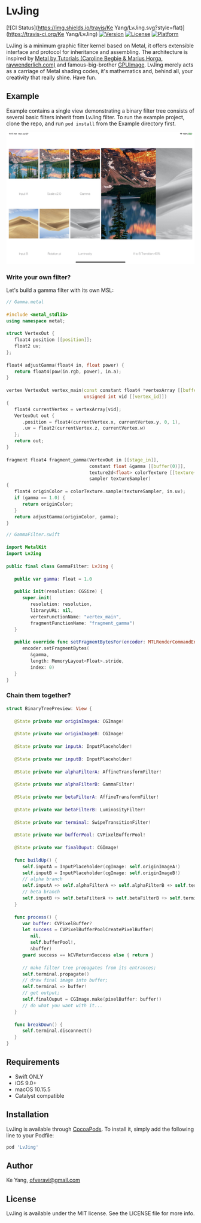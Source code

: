 # LvJing

[![CI Status](https://img.shields.io/travis/Ke Yang/LvJing.svg?style=flat)](https://travis-ci.org/Ke Yang/LvJing)
[![Version](https://img.shields.io/cocoapods/v/LvJing.svg?style=flat)](https://cocoapods.org/pods/LvJing)
[![License](https://img.shields.io/cocoapods/l/LvJing.svg?style=flat)](https://cocoapods.org/pods/LvJing)
[![Platform](https://img.shields.io/cocoapods/p/LvJing.svg?style=flat)](https://cocoapods.org/pods/LvJing)

LvJing is a minimum graphic filter kernel based on Metal, it offers extensible interface and protocol for inheritance and assembling. The architecture is inspired by [Metal by Tutorials (Caroline Begbie & Marius Horga, raywenderlich.com)](https://store.raywenderlich.com/products/metal-by-tutorials) and famous-big-brother [GPUImage](https://github.com/BradLarson/GPUImage). LvJing merely acts as a carriage of Metal shading codes, it's mathematics and, behind all, your creativity that really shine.
Have fun.

## Example

Example contains a single view demonstrating a binary filter tree consists of several basic filters inherit from LvJing filter. To run the example project, clone the repo, and run `pod install` from the Example directory first.

<img src="screenshot.jpeg" alt="screenshot" width="600"/>

### Write your own filter?

Let's build a gamma filter with its own MSL:

```C++
// Gamma.metal

#include <metal_stdlib>
using namespace metal;

struct VertexOut {
   float4 position [[position]];
   float2 uv;
};

float4 adjustGamma(float4 in, float power) {
   return float4(pow(in.rgb, power), in.a);
}

vertex VertexOut vertex_main(const constant float4 *vertexArray [[buffer(0)]],
                             unsigned int vid [[vertex_id]])
{
   float4 currentVertex = vertexArray[vid];
   VertexOut out {
      .position = float4(currentVertex.x, currentVertex.y, 0, 1),
      .uv = float2(currentVertex.z, currentVertex.w)
   };
   return out;
}

fragment float4 fragment_gamma(VertexOut in [[stage_in]],
                               constant float &gamma [[buffer(0)]],
                               texture2d<float> colorTexture [[texture(0)]],
                               sampler textureSampler)
{
   float4 originColor = colorTexture.sample(textureSampler, in.uv);
   if (gamma == 1.0) {
      return originColor;
   }
   return adjustGamma(originColor, gamma);
}
```

```Swift
// GammaFilter.swift

import MetalKit
import LvJing

public final class GammaFilter: LvJing {
   
   public var gamma: Float = 1.0
   
   public init(resolution: CGSize) {
      super.init(
         resolution: resolution,
         libraryURL: nil,
         vertexFunctionName: "vertex_main",
         fragmentFunctionName: "fragment_gamma")
   }
   
   public override func setFragmentBytesFor(encoder: MTLRenderCommandEncoder) {
      encoder.setFragmentBytes(
         &gamma,
         length: MemoryLayout<Float>.stride,
         index: 0)
   }
}
```

### Chain them together?

```Swift
struct BinaryTreePreview: View {
   
   @State private var originImageA: CGImage!
   
   @State private var originImageB: CGImage!
   
   @State private var inputA: InputPlaceholder!
   
   @State private var inputB: InputPlaceholder!
   
   @State private var alphaFilterA: AffineTransformFilter!
   
   @State private var alphaFilterB: GammaFilter!
   
   @State private var betaFilterA: AffineTransformFilter!
   
   @State private var betaFilterB: LuminosityFilter!
   
   @State private var terminal: SwipeTransitionFilter!

   @State private var bufferPool: CVPixelBufferPool!
   
   @State private var finalOuput: CGImage!

   func buildUp() {
      self.inputA = InputPlaceholder(cgImage: self.originImageA!)
      self.inputB = InputPlaceholder(cgImage: self.originImageB!)
      // alpha branch
      self.inputA +> self.alphaFilterA +> self.alphaFilterB +> self.terminal
      // beta branch
      self.inputB +> self.betaFilterA +> self.betaFilterB +> self.terminal
   }

   func process() {
      var buffer: CVPixelBuffer?
      let success = CVPixelBufferPoolCreatePixelBuffer(
         nil,
         self.bufferPool!,
         &buffer)
      guard success == kCVReturnSuccess else { return }

      // make filter tree propagates from its entrances;
      self.terminal.propagate()
      // draw final image into buffer;
      self.terminal => buffer!
      // get output;
      self.finalOuput = CGImage.make(pixelBuffer: buffer!)
      // do what you want with it...
   }

   func breakDown() {
      self.terminal.disconnect()
   }
}
```

## Requirements

* Swift ONLY
* iOS 9.0+
* macOS 10.15.5
* Catalyst compatible

## Installation

LvJing is available through [CocoaPods](https://cocoapods.org). To install
it, simply add the following line to your Podfile:

```ruby
pod 'LvJing'
```

## Author

Ke Yang, ofveravi@gmail.com

## License

LvJing is available under the MIT license. See the LICENSE file for more info.
